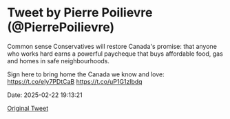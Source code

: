 # Tweet by Pierre Poilievre (@PierrePoilievre)

Common sense Conservatives will restore Canada's promise: that anyone who works hard earns a powerful paycheque that buys affordable food, gas and homes in safe neighbourhoods. 

Sign here to bring home the Canada we know and love: https://t.co/eIy7PDtCaB https://t.co/uP1G1zlbdq

Date: 2025-02-22 19:13:21

[Original Tweet](https://x.com/PierrePoilievre/status/1893378562607992865)
